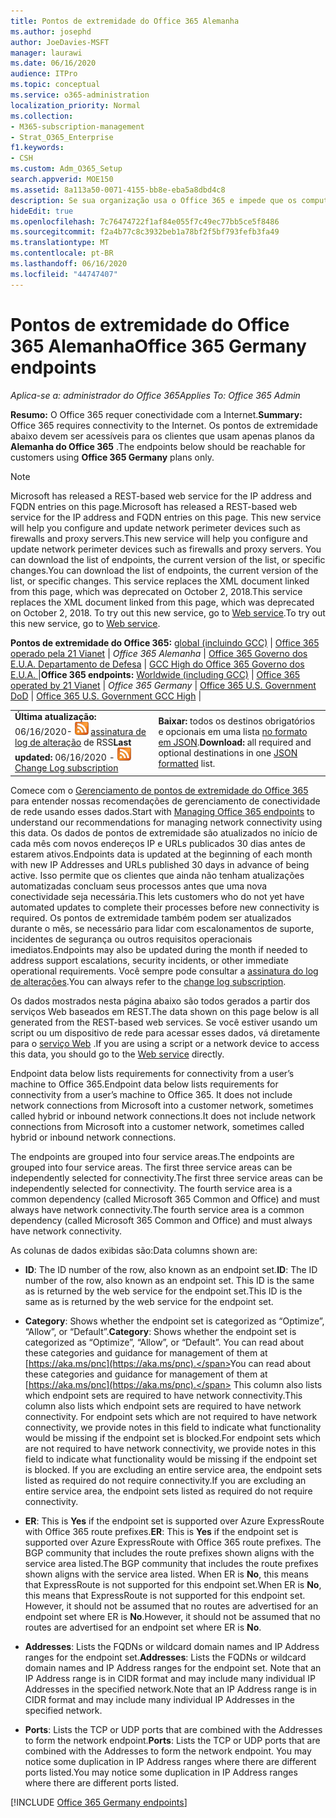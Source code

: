 ```yaml
---
title: Pontos de extremidade do Office 365 Alemanha
ms.author: josephd
author: JoeDavies-MSFT
manager: laurawi
ms.date: 06/16/2020
audience: ITPro
ms.topic: conceptual
ms.service: o365-administration
localization_priority: Normal
ms.collection:
- M365-subscription-management
- Strat_O365_Enterprise
f1.keywords:
- CSH
ms.custom: Adm_O365_Setup
search.appverid: MOE150
ms.assetid: 8a113a50-0071-4155-bb8e-eba5a8dbd4c8
description: Se sua organização usa o Office 365 e impede que os computadores na sua rede se conectem à Internet, abaixo você encontrará os pontos de extremidade (FQDNs, portas, URLs e intervalos de endereços IPv4 e IPv6) que devem ser incluídos nas listas de permissão de saída para garantir que os computadores possam usar o Office 365 com êxito.
hideEdit: true
ms.openlocfilehash: 7c76474722f1af84e055f7c49ec77bb5ce5f8486
ms.sourcegitcommit: f2a4b77c8c3932beb1a78bf2f5bf793fefb3fa49
ms.translationtype: MT
ms.contentlocale: pt-BR
ms.lasthandoff: 06/16/2020
ms.locfileid: "44747407"
---
```

# <a name="office-365-germany-endpoints"></a><span data-ttu-id="540a7-103">Pontos de extremidade do Office 365 Alemanha</span><span class="sxs-lookup"><span data-stu-id="540a7-103">Office 365 Germany endpoints</span></span>

 <span data-ttu-id="540a7-104">*Aplica-se a: administrador do Office 365*</span><span class="sxs-lookup"><span data-stu-id="540a7-104">*Applies To: Office 365 Admin*</span></span>

<span data-ttu-id="540a7-105">**Resumo:** O Office 365 requer conectividade com a Internet.</span><span class="sxs-lookup"><span data-stu-id="540a7-105">**Summary:** Office 365 requires connectivity to the Internet.</span></span> <span data-ttu-id="540a7-106">Os pontos de extremidade abaixo devem ser acessíveis para os clientes que usam apenas planos da **Alemanha do Office 365** .</span><span class="sxs-lookup"><span data-stu-id="540a7-106">The endpoints below should be reachable for customers using **Office 365 Germany** plans only.</span></span>
  
> [!NOTE]
> <span data-ttu-id="540a7-107">Microsoft has released a REST-based web service for the IP address and FQDN entries on this page.</span><span class="sxs-lookup"><span data-stu-id="540a7-107">Microsoft has released a REST-based web service for the IP address and FQDN entries on this page.</span></span> <span data-ttu-id="540a7-108">This new service will help you configure and update network perimeter devices such as firewalls and proxy servers.</span><span class="sxs-lookup"><span data-stu-id="540a7-108">This new service will help you configure and update network perimeter devices such as firewalls and proxy servers.</span></span> <span data-ttu-id="540a7-109">You can download the list of endpoints, the current version of the list, or specific changes.</span><span class="sxs-lookup"><span data-stu-id="540a7-109">You can download the list of endpoints, the current version of the list, or specific changes.</span></span> <span data-ttu-id="540a7-110">This service replaces the XML document linked from this page, which was deprecated on October 2, 2018.</span><span class="sxs-lookup"><span data-stu-id="540a7-110">This service replaces the XML document linked from this page, which was deprecated on October 2, 2018.</span></span> <span data-ttu-id="540a7-111">To try out this new service, go to [Web service](office-365-ip-web-service.md).</span><span class="sxs-lookup"><span data-stu-id="540a7-111">To try out this new service, go to [Web service](office-365-ip-web-service.md).</span></span>
 
 <span data-ttu-id="540a7-112">**Pontos de extremidade do Office 365:** [global (incluindo GCC)](urls-and-ip-address-ranges.md)  | [Office 365 operado pela 21 Vianet](urls-and-ip-address-ranges-21vianet.md)  | *Office 365 Alemanha*  |  [Office 365 Governo dos E.U.A. Departamento de Defesa](office-365-u-s-government-dod-endpoints.md) | [GCC High do Office 365 Governo dos E.U.A. ](office-365-u-s-government-gcc-high-endpoints.md)  |</span><span class="sxs-lookup"><span data-stu-id="540a7-112">**Office 365 endpoints:** [Worldwide (including GCC)](urls-and-ip-address-ranges.md)  | [Office 365 operated by 21 Vianet](urls-and-ip-address-ranges-21vianet.md)  | *Office 365 Germany* | [Office 365 U.S. Government DoD](office-365-u-s-government-dod-endpoints.md) | [Office 365 U.S. Government GCC High](office-365-u-s-government-gcc-high-endpoints.md)  |</span></span>
  
|||
|:-----|:-----|
|<span data-ttu-id="540a7-113">**Última atualização:** 06/16/2020- ![ ](media/5dc6bb29-25db-4f44-9580-77c735492c4b.png) [assinatura de log de alteração](https://endpoints.office.com/version/Germany?allversions=true&format=rss&clientrequestid=b10c5ed1-bad1-445f-b386-b919946339a7) de RSS</span><span class="sxs-lookup"><span data-stu-id="540a7-113">**Last updated:** 06/16/2020 - ![RSS](media/5dc6bb29-25db-4f44-9580-77c735492c4b.png) [Change Log subscription](https://endpoints.office.com/version/Germany?allversions=true&format=rss&clientrequestid=b10c5ed1-bad1-445f-b386-b919946339a7)</span></span> |<span data-ttu-id="540a7-114">**Baixar:** todos os destinos obrigatórios e opcionais em uma lista [no formato em JSON](https://endpoints.office.com/endpoints/Germany?clientrequestid=b10c5ed1-bad1-445f-b386-b919946339a7).</span><span class="sxs-lookup"><span data-stu-id="540a7-114">**Download:** all required and optional destinations in one [JSON formatted](https://endpoints.office.com/endpoints/Germany?clientrequestid=b10c5ed1-bad1-445f-b386-b919946339a7) list.</span></span>  <br/> |

<span data-ttu-id="540a7-115">Comece com o [Gerenciamento de pontos de extremidade do Office 365](managing-office-365-endpoints.md) para entender nossas recomendações de gerenciamento de conectividade de rede usando esses dados.</span><span class="sxs-lookup"><span data-stu-id="540a7-115">Start with [Managing Office 365 endpoints](managing-office-365-endpoints.md) to understand our recommendations for managing network connectivity using this data.</span></span> <span data-ttu-id="540a7-116">Os dados de pontos de extremidade são atualizados no início de cada mês com novos endereços IP e URLs publicados 30 dias antes de estarem ativos.</span><span class="sxs-lookup"><span data-stu-id="540a7-116">Endpoints data is updated at the beginning of each month with new IP Addresses and URLs published 30 days in advance of being active.</span></span> <span data-ttu-id="540a7-117">Isso permite que os clientes que ainda não tenham atualizações automatizadas concluam seus processos antes que uma nova conectividade seja necessária.</span><span class="sxs-lookup"><span data-stu-id="540a7-117">This lets customers who do not yet have automated updates to complete their processes before new connectivity is required.</span></span> <span data-ttu-id="540a7-118">Os pontos de extremidade também podem ser atualizados durante o mês, se necessário para lidar com escalonamentos de suporte, incidentes de segurança ou outros requisitos operacionais imediatos.</span><span class="sxs-lookup"><span data-stu-id="540a7-118">Endpoints may also be updated during the month if needed to address support escalations, security incidents, or other immediate operational requirements.</span></span> <span data-ttu-id="540a7-119">Você sempre pode consultar a [assinatura do log de alterações](https://endpoints.office.com/version/Germany?allversions=true&format=rss&clientrequestid=b10c5ed1-bad1-445f-b386-b919946339a7).</span><span class="sxs-lookup"><span data-stu-id="540a7-119">You can always refer to the [change log subscription](https://endpoints.office.com/version/Germany?allversions=true&format=rss&clientrequestid=b10c5ed1-bad1-445f-b386-b919946339a7).</span></span>

<span data-ttu-id="540a7-120">Os dados mostrados nesta página abaixo são todos gerados a partir dos serviços Web baseados em REST.</span><span class="sxs-lookup"><span data-stu-id="540a7-120">The data shown on this page below is all generated from the REST-based web services.</span></span> <span data-ttu-id="540a7-121">Se você estiver usando um script ou um dispositivo de rede para acessar esses dados, vá diretamente para o [serviço Web](office-365-ip-web-service.md) .</span><span class="sxs-lookup"><span data-stu-id="540a7-121">If you are using a script or a network device to access this data, you should go to the [Web service](office-365-ip-web-service.md) directly.</span></span>

<span data-ttu-id="540a7-122">Endpoint data below lists requirements for connectivity from a user’s machine to Office 365.</span><span class="sxs-lookup"><span data-stu-id="540a7-122">Endpoint data below lists requirements for connectivity from a user’s machine to Office 365.</span></span> <span data-ttu-id="540a7-123">It does not include network connections from Microsoft into a customer network, sometimes called hybrid or inbound network connections.</span><span class="sxs-lookup"><span data-stu-id="540a7-123">It does not include network connections from Microsoft into a customer network, sometimes called hybrid or inbound network connections.</span></span>

<span data-ttu-id="540a7-124">The endpoints are grouped into four service areas.</span><span class="sxs-lookup"><span data-stu-id="540a7-124">The endpoints are grouped into four service areas.</span></span> <span data-ttu-id="540a7-125">The first three service areas can be independently selected for connectivity.</span><span class="sxs-lookup"><span data-stu-id="540a7-125">The first three service areas can be independently selected for connectivity.</span></span> <span data-ttu-id="540a7-126">The fourth service area is a common dependency (called Microsoft 365 Common and Office) and must always have network connectivity.</span><span class="sxs-lookup"><span data-stu-id="540a7-126">The fourth service area is a common dependency (called Microsoft 365 Common and Office) and must always have network connectivity.</span></span>

<span data-ttu-id="540a7-127">As colunas de dados exibidas são:</span><span class="sxs-lookup"><span data-stu-id="540a7-127">Data columns shown are:</span></span>

- <span data-ttu-id="540a7-128">**ID**: The ID number of the row, also known as an endpoint set.</span><span class="sxs-lookup"><span data-stu-id="540a7-128">**ID**: The ID number of the row, also known as an endpoint set.</span></span> <span data-ttu-id="540a7-129">This ID is the same as is returned by the web service for the endpoint set.</span><span class="sxs-lookup"><span data-stu-id="540a7-129">This ID is the same as is returned by the web service for the endpoint set.</span></span>

- <span data-ttu-id="540a7-130">**Category**: Shows whether the endpoint set is categorized as “Optimize”, “Allow”, or “Default”.</span><span class="sxs-lookup"><span data-stu-id="540a7-130">**Category**: Shows whether the endpoint set is categorized as “Optimize”, “Allow”, or “Default”.</span></span> <span data-ttu-id="540a7-131">You can read about these categories and guidance for management of them at [https://aka.ms/pnc](https://aka.ms/pnc).</span><span class="sxs-lookup"><span data-stu-id="540a7-131">You can read about these categories and guidance for management of them at [https://aka.ms/pnc](https://aka.ms/pnc).</span></span> <span data-ttu-id="540a7-132">This column also lists which endpoint sets are required to have network connectivity.</span><span class="sxs-lookup"><span data-stu-id="540a7-132">This column also lists which endpoint sets are required to have network connectivity.</span></span> <span data-ttu-id="540a7-133">For endpoint sets which are not required to have network connectivity, we provide notes in this field to indicate what functionality would be missing if the endpoint set is blocked.</span><span class="sxs-lookup"><span data-stu-id="540a7-133">For endpoint sets which are not required to have network connectivity, we provide notes in this field to indicate what functionality would be missing if the endpoint set is blocked.</span></span> <span data-ttu-id="540a7-134">If you are excluding an entire service area, the endpoint sets listed as required do not require connectivity.</span><span class="sxs-lookup"><span data-stu-id="540a7-134">If you are excluding an entire service area, the endpoint sets listed as required do not require connectivity.</span></span>

- <span data-ttu-id="540a7-135">**ER**: This is **Yes** if the endpoint set is supported over Azure ExpressRoute with Office 365 route prefixes.</span><span class="sxs-lookup"><span data-stu-id="540a7-135">**ER**: This is **Yes** if the endpoint set is supported over Azure ExpressRoute with Office 365 route prefixes.</span></span> <span data-ttu-id="540a7-136">The BGP community that includes the route prefixes shown aligns with the service area listed.</span><span class="sxs-lookup"><span data-stu-id="540a7-136">The BGP community that includes the route prefixes shown aligns with the service area listed.</span></span> <span data-ttu-id="540a7-137">When ER is **No**, this means that ExpressRoute is not supported for this endpoint set.</span><span class="sxs-lookup"><span data-stu-id="540a7-137">When ER is **No**, this means that ExpressRoute is not supported for this endpoint set.</span></span> <span data-ttu-id="540a7-138">However, it should not be assumed that no routes are advertised for an endpoint set where ER is **No**.</span><span class="sxs-lookup"><span data-stu-id="540a7-138">However, it should not be assumed that no routes are advertised for an endpoint set where ER is **No**.</span></span>

- <span data-ttu-id="540a7-139">**Addresses**: Lists the FQDNs or wildcard domain names and IP Address ranges for the endpoint set.</span><span class="sxs-lookup"><span data-stu-id="540a7-139">**Addresses**: Lists the FQDNs or wildcard domain names and IP Address ranges for the endpoint set.</span></span> <span data-ttu-id="540a7-140">Note that an IP Address range is in CIDR format and may include many individual IP Addresses in the specified network.</span><span class="sxs-lookup"><span data-stu-id="540a7-140">Note that an IP Address range is in CIDR format and may include many individual IP Addresses in the specified network.</span></span>
 
- <span data-ttu-id="540a7-141">**Ports**: Lists the TCP or UDP ports that are combined with the Addresses to form the network endpoint.</span><span class="sxs-lookup"><span data-stu-id="540a7-141">**Ports**: Lists the TCP or UDP ports that are combined with the Addresses to form the network endpoint.</span></span> <span data-ttu-id="540a7-142">You may notice some duplication in IP Address ranges where there are different ports listed.</span><span class="sxs-lookup"><span data-stu-id="540a7-142">You may notice some duplication in IP Address ranges where there are different ports listed.</span></span>

[!INCLUDE [Office 365 Germany endpoints](./includes/office-365-germany-endpoints.md)]

 

